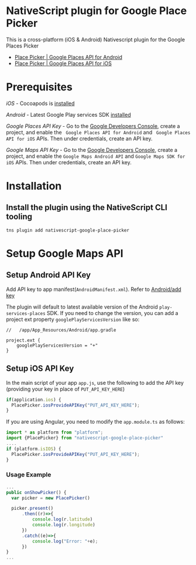 NativeScript plugin for Google Place Picker
================

This is a cross-platform (iOS & Android) Nativescript plugin for the Google Places Picker

- [Place Picker | Google Places API for Android](https://developers.google.com/places/android-api/placepicker)
- [Place Picker | Google Places API for iOS](https://developers.google.com/places/ios-api/placepicker)



Prerequisites
===
*iOS* - Cocoapods is [installed](https://guides.cocoapods.org/using/getting-started.html#getting-started)

*Android* - Latest Google Play services SDK [installed](https://developer.android.com/sdk/installing/adding-packages.html)

*Google Places API Key* - Go to the [Google Developers Console](https://console.developers.google.com), create a project, and enable the ` Google Places API for Android` and ` Google Places API for iOS` APIs.  Then under credentials, create an API key.

*Google Maps API Key* - Go to the [Google Developers Console](https://console.developers.google.com), create a project, and enable the `Google Maps Android API` and `Google Maps SDK for iOS` APIs.  Then under credentials, create an API key.



Installation
===

## Install the plugin using the NativeScript CLI tooling

```
tns plugin add nativescript-google-place-picker
```


Setup Google Maps API
===
 
## Setup Android API Key

Add API key to app manifest(`AndroidManifest.xml`). Refer to [Android/add key](https://developers.google.com/places/android-api/start#api-key)

The plugin will default to latest available version of the Android `play-services-places` SDK.  If you need to change the version, you can add a project ext property `googlePlayServicesVersion` like so:

```
//   /app/App_Resources/Android/app.gradle

project.ext {
    googlePlayServicesVersion = "+"
}
```

## Setup iOS API Key

In the main script of your app `app.js`, use the following to add the API key (providing your key in place of `PUT_API_KEY_HERE`)

```js
if(application.ios) {
  PlacePicker.iosProvideAPIKey("PUT_API_KEY_HERE");
}
```

If you are using Angular, you need to modify the `app.module.ts` as follows:
```js
import * as platform from "platform";
import {PlacePicker} from "nativescript-google-place-picker"
....
if (platform.isIOS) { 
  PlacePicker.iosProvideAPIKey("PUT_API_KEY_HERE");
}
```

### Usage Example
```js
...
public onShowPicker() {
  var picker = new PlacePicker()

  picker.present()
      .then((r)=>{
          console.log(r.latitude)
          console.log(r.longitude)
      })
      .catch((e)=>{
          console.log("Error: "+e);
      })
}
...
```




